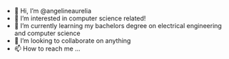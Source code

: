- 👋 Hi, I’m @angelineaurelia
- 👀 I’m interested in computer science related!
- 🌱 I’m currently learning my bachelors degree on electrical engineering and computer science
- 💞️ I’m looking to collaborate on anything
- 📫 How to reach me ...

<!---
angelineaurelia/angelineaurelia is a ✨ special ✨ repository because its `README.md` (this file) appears on your GitHub profile.
You can click the Preview link to take a look at your changes.
--->
